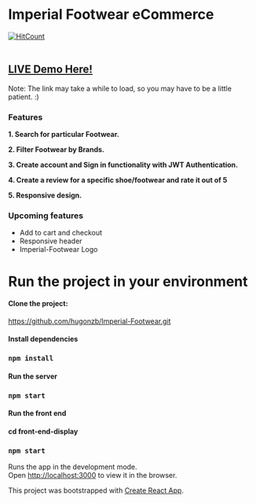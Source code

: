 # Imperial Footwear eCommerce
[![HitCount](http://hits.dwyl.com/hugonzb/Imperial-Footwear.svg)](http://hits.dwyl.com/hugonzb/Imperial-Footwear)
<br><br>
## [LIVE Demo Here!](https://imperial-footwear.herokuapp.com/)
Note: The link may take a while to load, so you may have to be a little patient. :)
<br>

### Features
**1. Search for particular Footwear.**

**2. Filter Footwear by Brands.**

**3. Create account and Sign in functionality with JWT Authentication.**

**4. Create a review for a specific shoe/footwear and rate it out of 5**

**5. Responsive design.**
<br>
### Upcoming features
- Add to cart and checkout
- Responsive header
- Imperial-Footwear Logo

# Run the project in your environment

#### Clone the project: 
https://github.com/hugonzb/Imperial-Footwear.git

#### Install dependencies
### `npm install`

#### Run the server
### `npm start`

#### Run the front end
#### cd front-end-display
### `npm start`

Runs the app in the development mode.<br />
Open [http://localhost:3000](http://localhost:3000) to view it in the browser.

This project was bootstrapped with [Create React App](https://github.com/facebook/create-react-app).
